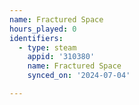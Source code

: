 ```yaml
---
name: Fractured Space
hours_played: 0
identifiers:
  - type: steam
    appid: '310380'
    name: Fractured Space
    synced_on: '2024-07-04'

---
```

